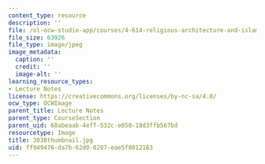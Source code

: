 ```yaml
---
content_type: resource
description: ''
file: /ol-ocw-studio-app/courses/4-614-religious-architecture-and-islamic-cultures-fall-2002/ff949476da7b62d00287eae5f8012163_3038thumbnail.jpg
file_size: 63926
file_type: image/jpeg
image_metadata:
  caption: ''
  credit: ''
  image-alt: ''
learning_resource_types:
- Lecture Notes
license: https://creativecommons.org/licenses/by-nc-sa/4.0/
ocw_type: OCWImage
parent_title: Lecture Notes
parent_type: CourseSection
parent_uid: 68abeaab-4eff-532c-e858-18d3ffb567bd
resourcetype: Image
title: 3038thumbnail.jpg
uid: ff949476-da7b-62d0-0287-eae5f8012163
---
```

